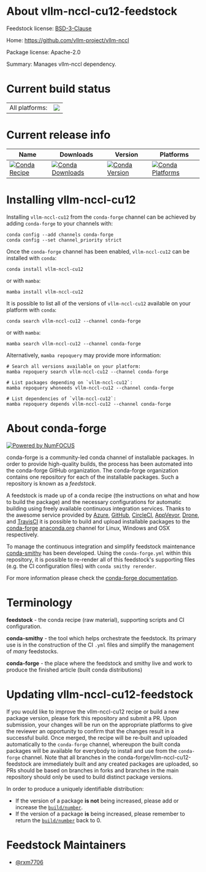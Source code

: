 About vllm-nccl-cu12-feedstock
==============================

Feedstock license: [BSD-3-Clause](https://github.com/conda-forge/vllm-nccl-cu12-feedstock/blob/main/LICENSE.txt)

Home: https://github.com/vllm-project/vllm-nccl

Package license: Apache-2.0

Summary: Manages vllm-nccl dependency.

Current build status
====================


<table><tr><td>All platforms:</td>
    <td>
      <a href="https://dev.azure.com/conda-forge/feedstock-builds/_build/latest?definitionId=22483&branchName=main">
        <img src="https://dev.azure.com/conda-forge/feedstock-builds/_apis/build/status/vllm-nccl-cu12-feedstock?branchName=main">
      </a>
    </td>
  </tr>
</table>

Current release info
====================

| Name | Downloads | Version | Platforms |
| --- | --- | --- | --- |
| [![Conda Recipe](https://img.shields.io/badge/recipe-vllm--nccl--cu12-green.svg)](https://anaconda.org/conda-forge/vllm-nccl-cu12) | [![Conda Downloads](https://img.shields.io/conda/dn/conda-forge/vllm-nccl-cu12.svg)](https://anaconda.org/conda-forge/vllm-nccl-cu12) | [![Conda Version](https://img.shields.io/conda/vn/conda-forge/vllm-nccl-cu12.svg)](https://anaconda.org/conda-forge/vllm-nccl-cu12) | [![Conda Platforms](https://img.shields.io/conda/pn/conda-forge/vllm-nccl-cu12.svg)](https://anaconda.org/conda-forge/vllm-nccl-cu12) |

Installing vllm-nccl-cu12
=========================

Installing `vllm-nccl-cu12` from the `conda-forge` channel can be achieved by adding `conda-forge` to your channels with:

```
conda config --add channels conda-forge
conda config --set channel_priority strict
```

Once the `conda-forge` channel has been enabled, `vllm-nccl-cu12` can be installed with `conda`:

```
conda install vllm-nccl-cu12
```

or with `mamba`:

```
mamba install vllm-nccl-cu12
```

It is possible to list all of the versions of `vllm-nccl-cu12` available on your platform with `conda`:

```
conda search vllm-nccl-cu12 --channel conda-forge
```

or with `mamba`:

```
mamba search vllm-nccl-cu12 --channel conda-forge
```

Alternatively, `mamba repoquery` may provide more information:

```
# Search all versions available on your platform:
mamba repoquery search vllm-nccl-cu12 --channel conda-forge

# List packages depending on `vllm-nccl-cu12`:
mamba repoquery whoneeds vllm-nccl-cu12 --channel conda-forge

# List dependencies of `vllm-nccl-cu12`:
mamba repoquery depends vllm-nccl-cu12 --channel conda-forge
```


About conda-forge
=================

[![Powered by
NumFOCUS](https://img.shields.io/badge/powered%20by-NumFOCUS-orange.svg?style=flat&colorA=E1523D&colorB=007D8A)](https://numfocus.org)

conda-forge is a community-led conda channel of installable packages.
In order to provide high-quality builds, the process has been automated into the
conda-forge GitHub organization. The conda-forge organization contains one repository
for each of the installable packages. Such a repository is known as a *feedstock*.

A feedstock is made up of a conda recipe (the instructions on what and how to build
the package) and the necessary configurations for automatic building using freely
available continuous integration services. Thanks to the awesome service provided by
[Azure](https://azure.microsoft.com/en-us/services/devops/), [GitHub](https://github.com/),
[CircleCI](https://circleci.com/), [AppVeyor](https://www.appveyor.com/),
[Drone](https://cloud.drone.io/welcome), and [TravisCI](https://travis-ci.com/)
it is possible to build and upload installable packages to the
[conda-forge](https://anaconda.org/conda-forge) [anaconda.org](https://anaconda.org/)
channel for Linux, Windows and OSX respectively.

To manage the continuous integration and simplify feedstock maintenance
[conda-smithy](https://github.com/conda-forge/conda-smithy) has been developed.
Using the ``conda-forge.yml`` within this repository, it is possible to re-render all of
this feedstock's supporting files (e.g. the CI configuration files) with ``conda smithy rerender``.

For more information please check the [conda-forge documentation](https://conda-forge.org/docs/).

Terminology
===========

**feedstock** - the conda recipe (raw material), supporting scripts and CI configuration.

**conda-smithy** - the tool which helps orchestrate the feedstock.
                   Its primary use is in the construction of the CI ``.yml`` files
                   and simplify the management of *many* feedstocks.

**conda-forge** - the place where the feedstock and smithy live and work to
                  produce the finished article (built conda distributions)


Updating vllm-nccl-cu12-feedstock
=================================

If you would like to improve the vllm-nccl-cu12 recipe or build a new
package version, please fork this repository and submit a PR. Upon submission,
your changes will be run on the appropriate platforms to give the reviewer an
opportunity to confirm that the changes result in a successful build. Once
merged, the recipe will be re-built and uploaded automatically to the
`conda-forge` channel, whereupon the built conda packages will be available for
everybody to install and use from the `conda-forge` channel.
Note that all branches in the conda-forge/vllm-nccl-cu12-feedstock are
immediately built and any created packages are uploaded, so PRs should be based
on branches in forks and branches in the main repository should only be used to
build distinct package versions.

In order to produce a uniquely identifiable distribution:
 * If the version of a package **is not** being increased, please add or increase
   the [``build/number``](https://docs.conda.io/projects/conda-build/en/latest/resources/define-metadata.html#build-number-and-string).
 * If the version of a package **is** being increased, please remember to return
   the [``build/number``](https://docs.conda.io/projects/conda-build/en/latest/resources/define-metadata.html#build-number-and-string)
   back to 0.

Feedstock Maintainers
=====================

* [@rxm7706](https://github.com/rxm7706/)

